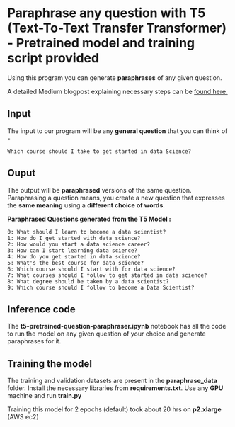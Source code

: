 # Paraphrase any question with T5 (Text-To-Text Transfer Transformer) - Pretrained model and training script provided

Using this program you can generate **paraphrases** of any given question.

A detailed Medium blogpost explaining necessary steps can be [found here.](https://medium.com/@ramsrigouthamg/paraphrase-any-question-with-t5-text-to-text-transfer-transformer-pretrained-model-and-cbb9e35f1555)

## Input

The input to our program will be any **general question** that you can think of -

```Which course should I take to get started in data Science?```

## Ouput

The output will be **paraphrased** versions of the same question. Paraphrasing a question means, you create a new question that expresses the **same meaning** using a **different choice of words**.

**Paraphrased Questions generated from the T5 Model :**

```
0: What should I learn to become a data scientist?
1: How do I get started with data science?
2: How would you start a data science career?
3: How can I start learning data science?
4: How do you get started in data science?
5: What's the best course for data science?
6: Which course should I start with for data science?
7: What courses should I follow to get started in data science?
8: What degree should be taken by a data scientist?
9: Which course should I follow to become a Data Scientist?  
```

## Inference code
The **t5-pretrained-question-paraphraser.ipynb** notebook has all the code to run the model on any given question of your choice and generate paraphrases for it.
 

## Training the model
The training and validation datasets are present in the **paraphrase_data** folder.
Install the necessary libraries from **requirements.txt**.
Use any **GPU** machine and run **train.py**

Training this model for 2 epochs (default) took about 20 hrs on **p2.xlarge** (AWS ec2)


